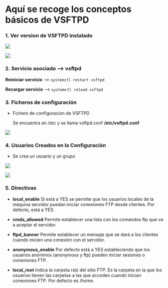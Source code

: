# Aquí se recoge los conceptos básicos de VSFTPD

### 1.  Ver version de VSFTPD instalado

![](https://github.com/jesusromero92/vsftpd/blob/main/Fotos/5.1.1.png)

![](https://github.com/jesusromero92/vsftpd/blob/main/Fotos/5.1.2.png)
      
      
### 2.  Servicio asociado --> vsftpd

**Reiniciar servicio** --> ```systemctl restart vsftpd```

**Recargar servicio** --> ```systemctl reload vsftpd```
    
    
    
### 3.  Ficheros de configuración
            
   * Fichero de configuracion de VSFTPD
   
     Se encuentra en /etc y se llama vsftpd.conf **/etc/vsftpd.conf**
       
  ![](https://github.com/jesusromero92/vsftpd/blob/main/Fotos/5.4.png)
  
  
### 4. Usuarios Creados en la Configuración

   * Se crea un usuario y un grupo
   
   ![](https://github.com/jesusromero92/vsftpd/blob/main/Fotos/5.2.1.png)
   
   ![](https://github.com/jesusromero92/vsftpd/blob/main/Fotos/5.2.1.png)
   
   
### 5. Directivas

   * **local_enable**
            Si está a YES se permite que los usuarios locales de la máquina servidor puedan iniciar
            conexiones FTP desde clientes. Por defecto, está a YES.
            
   * **cmds_allowed**
            Permite establecer una lista con los comandos ftp que va a aceptar el servidor.
            
   * **ftpd_banner**
            Permite establecer un mensaje que se dará a los clientes cuando inicien una conexión
            con el servidor.
            
   * **anonymous_enable**
            Por defecto está a YES estableciendo que los usuarios anónimos (anonymous y ftp)
            pueden iniciar sesiones o conexiones FTP.
            
   * **local_root**
            Indica la carpeta raíz del sitio FTP. Es la carpeta en la que los usuarios tienen las
            carpetas a las que acceden cuando inician conexiones FTP. Por defecto es /home.



   
